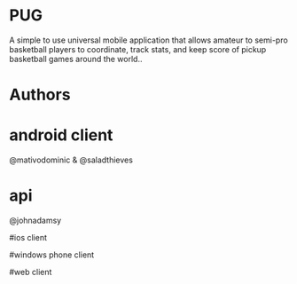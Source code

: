 
PUG
=======================
A simple to use universal mobile application that allows amateur to semi-pro basketball players to coordinate, track stats, and keep score of pickup basketball games around the world..

Authors
=============================
# android client
@mativodominic & @saladthieves

# api
@johnadamsy

#ios client

#windows phone client

#web client


